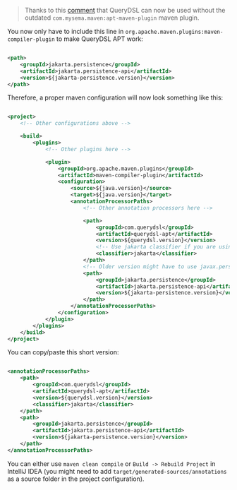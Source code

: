 > Thanks to this [comment](https://github.com/querydsl/querydsl/issues/3131#issuecomment-1549255382) that QueryDSL can
> now be used without the outdated `com.mysema.maven:apt-maven-plugin` maven plugin.

You now only have to include this line in `org.apache.maven.plugins:maven-compiler-plugin` to make QueryDSL APT work:

```xml

<path>
    <groupId>jakarta.persistence</groupId>
    <artifactId>jakarta.persistence-api</artifactId>
    <version>${jakarta-persistence.version}</version>
</path>
```

Therefore, a proper maven configuration will now look something like this:

```xml

<project>
    <!-- Other configurations above -->

    <build>
        <plugins>
            <!-- Other plugins here -->

            <plugin>
                <groupId>org.apache.maven.plugins</groupId>
                <artifactId>maven-compiler-plugin</artifactId>
                <configuration>
                    <source>${java.version}</source>
                    <target>${java.version}</target>
                    <annotationProcessorPaths>
                        <!-- Other annotation processors here -->

                        <path>
                            <groupId>com.querydsl</groupId>
                            <artifactId>querydsl-apt</artifactId>
                            <version>${querydsl.version}</version>
                            <!-- Use jakarta classifier if you are using Spring Boot 3+ -->
                            <classifier>jakarta</classifier>
                        </path>
                        <!-- Older version might have to use javax.persistence instead -->
                        <path>
                            <groupId>jakarta.persistence</groupId>
                            <artifactId>jakarta.persistence-api</artifactId>
                            <version>${jakarta-persistence.version}</version>
                        </path>
                    </annotationProcessorPaths>
                </configuration>
            </plugin>
        </plugins>
    </build>
</project>
```

You can copy/paste this short version:

```xml

<annotationProcessorPaths>
    <path>
        <groupId>com.querydsl</groupId>
        <artifactId>querydsl-apt</artifactId>
        <version>${querydsl.version}</version>
        <classifier>jakarta</classifier>
    </path>
    <path>
        <groupId>jakarta.persistence</groupId>
        <artifactId>jakarta.persistence-api</artifactId>
        <version>${jakarta-persistence.version}</version>
    </path>
</annotationProcessorPaths>
```

You can either use `maven clean compile` or `Build -> Rebuild Project` in IntelliJ IDEA (you might need to add
`target/generated-sources/annotations` as a source folder in the project configuration).